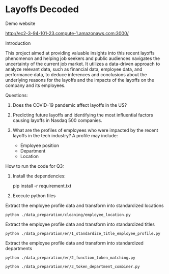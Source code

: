 # Layoffs Decoded

Demo website

http://ec2-3-94-101-23.compute-1.amazonaws.com:3000/

Introduction

This project aimed at providing valuable insights into this recent layoffs phenomenon and helping job seekers and public audiences navigates the uncertainty of the current job market. It utilizes a data-driven approach to analyze relevant data, such as financial data, employee data, and performance data, to deduce inferences and conclusions about the underlying reasons for the layoffs and the impacts of the layoffs on the company and its employees.

Questions:

1. Does the COVID-19 pandemic affect layoffs in the US? 

2. Predicting future layoffs and identifying the most influential factors causing layoffs in Nasdaq 500 companies.

3. What are the profiles of employees who were impacted by the recent layoffs in the tech industry? A profile may include:
    - Employee position 
    - Department
    - Location




How to run the code for Q3:

1. Install the dependencies:

    pip install -r requirement.txt

2. Execute python files

Extract the employee profile data and transform into standardized locations

    python ./data_preparation/cleaning/employee_location.py

Extract the employee profile data and transform into standardized titles

    python ./data_preparation/er/1_standardize_title_employee_profile.py

Extract the employee profile data and transform into standardized departments

    python ./data_preparation/er/2_function_token_matching.py

    python ./data_preparation/er/3_token_department_combiner.py

